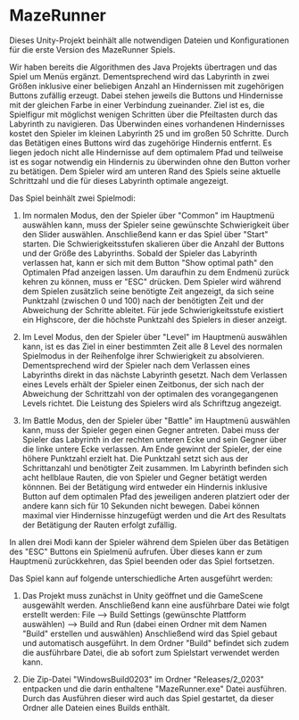 # MazeRunner
Dieses Unity-Projekt beinhält alle notwendigen Dateien und Konfigurationen für die erste Version des MazeRunner Spiels.

Wir haben bereits die Algorithmen des Java Projekts übertragen und das Spiel um Menüs ergänzt. 
Dementsprechend wird das Labyrinth in zwei Größen inklusive einer beliebigen Anzahl an Hindernissen mit zugehörigen Buttons zufällig erzeugt. Dabei stehen jeweils die Buttons und Hindernisse mit der gleichen Farbe in einer Verbindung zueinander. Ziel ist es, die Spielfigur mit möglichst wenigen Schritten über die Pfeiltasten durch das Labyrinth zu navigieren. Das Überwinden eines vorhandenen Hindernisses kostet den Spieler im kleinen Labyrinth 25 und im großen 50 Schritte. Durch das Betätigen eines Buttons wird das zugehörige Hindernis entfernt. Es liegen jedoch nicht alle Hindernisse auf dem optimalem Pfad und teilweise ist es sogar notwendig ein Hindernis zu überwinden ohne den Button vorher zu betätigen. Dem Spieler wird am unteren Rand des Spiels seine aktuelle Schrittzahl und die für dieses Labyrinth optimale angezeigt.

Das Spiel beinhält zwei Spielmodi:
1. Im normalen Modus, den der Spieler über "Common" im Hauptmenü auswählen kann, muss der Spieler seine gewünschte Schwierigkeit über den Slider auswählen. Anschließend kann er das Spiel über "Start" starten. Die Schwierigkeitsstufen skalieren über die Anzahl der Buttons und der Größe des Labyrinths. Sobald der Spieler das Labyrinth verlassen hat, kann er sich mit dem Button "Show optimal path" den Optimalen Pfad anzeigen lassen. Um daraufhin zu dem Endmenü zurück kehren zu können, muss er "ESC" drücken.
Dem Spieler wird während dem Spielen zusätzlich seine benötigte Zeit angezeigt, da sich seine Punktzahl (zwischen 0 und 100) nach der benötigten Zeit und der Abweichung der Schritte ableitet. Für jede Schwierigkeitsstufe existiert ein Highscore, der die höchste Punktzahl des Spielers in dieser anzeigt.

2. Im Level Modus, den der Spieler über "Level" im Hauptmenü auswählen kann, ist es das Ziel in einer bestimmten Zeit alle 8 Level des normalen Spielmodus in der Reihenfolge ihrer Schwierigkeit zu absolvieren. Dementsprechend wird der Spieler nach dem Verlassen eines Labyrinths direkt in das nächste Labyrinth gesetzt. Nach dem Verlassen eines Levels erhält der Spieler einen Zeitbonus, der sich nach der Abweichung der Schrittzahl von der optimalen des vorangegangenen Levels richtet. Die Leistung des Spielers wird als Schriftzug angezeigt.

3. Im Battle Modus, den der Spieler über "Battle" im Hauptmenü auswählen kann, muss der Spieler gegen einen Gegner antreten. Dabei muss der Spieler das Labyrinth in der rechten unteren Ecke und sein Gegner über die linke untere Ecke verlassen. Am Ende gewinnt der Spieler, der eine höhere Punktzahl erzielt hat. Die Punktzahl setzt sich aus der Schrittanzahl und benötigter Zeit zusammen. Im Labyrinth befinden sich acht hellblaue Rauten, die von Spieler und Gegner betätigt werden könnnen. Bei der Betätigung wird entweder ein Hindernis inklusive Button auf dem optimalen Pfad des jeweiligen anderen platziert oder der andere kann sich für 10 Sekunden nicht bewegen. Dabei können maximal vier Hindernisse hinzugefügt werden und die Art des Resultats der Betätigung der Rauten erfolgt zufällig.

In allen drei Modi kann der Spieler während dem Spielen über das Betätigen des "ESC" Buttons ein Spielmenü aufrufen. Über dieses kann er zum Hauptmenü zurückkehren, das Spiel beenden oder das Spiel fortsetzen.

Das Spiel kann auf folgende unterschiedliche Arten ausgeführt werden:

1. Das Projekt muss zunächst in Unity geöffnet und die GameScene ausgewählt werden. Anschließend kann eine ausführbare Datei wie folgt erstellt werden:
    File --> Build Settings (gewünschte Plattform auswählen) --> Build and Run (dabei einen Ordner mit dem Namen "Build" erstellen und auswählen)
   Anschließend wird das Spiel gebaut und automatisch ausgeführt. In dem Ordner "Build" befindet sich zudem die ausführbare Datei, die ab sofort zum Spielstart verwendet werden kann.

2. Die Zip-Datei "WindowsBuild0203" im Ordner "Releases/2_0203" entpacken und die darin enthaltene "MazeRunner.exe" Datei ausführen. Durch das Ausführen dieser wird auch das Spiel gestartet, da dieser Ordner alle Dateien eines Builds enthält. 
